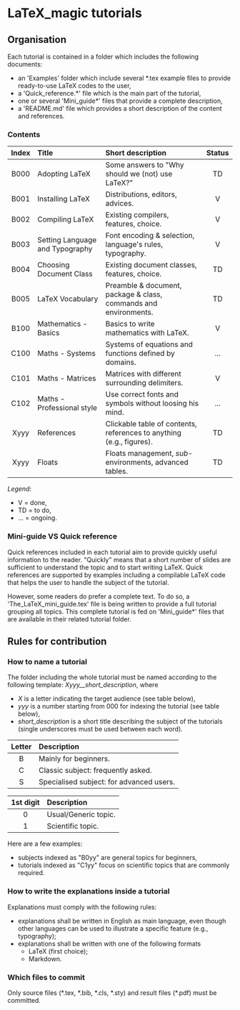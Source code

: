 # LaTeX_magic tutorials



## Organisation

Each tutorial is contained in a folder which includes the following documents:
* an 'Examples' folder which include several *.tex example files to provide ready-to-use LaTeX codes to the user,
* a 'Quick_reference.*' file which is the main part of the tutorial,
* one or several 'Mini_guide*' files that provide a complete description,
* a 'README.md' file which provides a short description of the content and references.

### Contents

| Index   | Title                           | Short description														| Status	|    
| :-----: | :------------------------------ | :-------------------------------------------------------------------- | :-----:	|
|  B000   | Adopting LaTeX					| Some answers to "Why should we (not) use LaTeX?"						| TD		|
|  B001   | Installing LaTeX				| Distributions, editors, advices.										| V			|
|  B002   | Compiling LaTeX					| Existing compilers, features, choice.									| V			|
|  B003   | Setting Language and Typography	| Font encoding & selection, language's rules, typography.				| V			|
|  B004   | Choosing Document Class			| Existing document classes, features, choice.							| TD		|
|  B005   | LaTeX Vocabulary				| Preamble & document, package & class, commands and environments.		| TD		|
|  B100   | Mathematics	 - Basics			| Basics to write mathematics with LaTeX.								| V			|
|  C100   | Maths - Systems					| Systems of equations and functions defined by domains.				| ...		|
|  C101   | Maths - Matrices				| Matrices with different surrounding delimiters.						| V			|
|  C102   | Maths - Professional style		| Use correct fonts and symbols without loosing his mind.				| ...		|
|  Xyyy   | References						| Clickable table of contents, references to anything (e.g., figures).	| TD		|
|  Xyyy   | Floats							| Floats management, *sub*-environments, advanced tables.				| TD		|


*Legend*:

* V = 	done,
* TD =	to do,
* ... = ongoing.

### Mini-guide VS Quick reference

Quick references included in each tutorial aim to provide quickly useful information to the reader.
"Quickly" means that a short number of slides are sufficient to understand the topic and to start writing LaTeX.
Quick references are supported by examples including a compilable LaTeX code that helps the user to handle the subject of the tutorial.

However, some readers do prefer a complete text.
To do so, a 'The_LaTeX_mini_guide.tex' file is being written to provide a full tutorial grouping all topics.
This complete tutorial is fed on 'Mini_guide*' files that are available in their related tutorial folder.


## Rules for contribution


### How to name a tutorial

The folder including the whole tutorial must be named according to the following template:
*Xyyy__short_description*,
where
* *X* is a letter indicating the target audience (see table below),
* *yyy* is a number starting from 000 for indexing the tutorial (see table below),
* *short_description* is a short title describing the subject of the tutorials
(single underscores must be used between each word).

| Letter  | Description                              |        
| :-----: | :--------------------------------------- | 
|    B    | Mainly for beginners.                    | 
|    C    | Classic subject: frequently asked.       |
|    S    | Specialised subject: for advanced users. |

| 1st digit | Description                           |        
| :-------: | :-------------------------------------| 
| 	  0		| Usual/Generic topic.					| 
|	  1		| Scientific topic.					    |

Here are a few examples:
* subjects indexed as "B0yy" are general topics for beginners,
* tutorials indexed as "C1yy" focus on scientific topics that are commonly required.


### How to write the explanations inside a tutorial

Explanations must comply with the following rules:
* explanations shall be written in English as main language, even though other languages can be used
to illustrate a specific feature (e.g., typography);
* explanations shall be written with one of the following formats
	* LaTeX (first choice);
	* Markdown.

	
### Which files to commit

Only source files (\*.tex, \*.bib, \*.cls, \*.sty) and result files (\*.pdf) must be committed.
